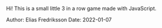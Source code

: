 Hi! This is a small little 3 in a row game made with JavaScript.

Author: Elias Fredriksson
Date: 2022-01-07

